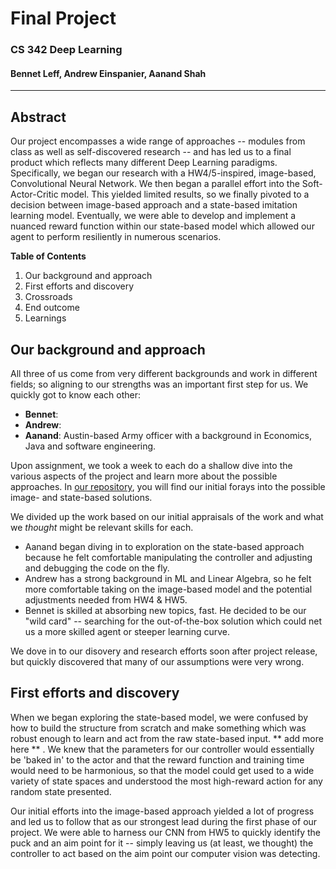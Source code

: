 # Final Project
### CS 342 Deep Learning
#### Bennet Leff, Andrew Einspanier, Aanand Shah

---
## Abstract
Our project encompasses a wide range of approaches -- modules from class as well as self-discovered research -- and has led us to a final product which reflects many different Deep Learning paradigms.
Specifically, we began our research with a HW4/5-inspired, image-based, Convolutional Neural Network. We then began a parallel effort into the Soft-Actor-Critic model. 
This yielded limited results, so we finally pivoted to a decision between image-based approach and a state-based imitation learning model. 
Eventually, we were able to develop and implement a nuanced reward function within our state-based model which allowed our agent to perform resiliently in numerous scenarios.

**Table of Contents**
1. Our background and approach
2. First efforts and discovery
3. Crossroads
4. End outcome
5. Learnings

## Our background and approach
All three of us come from very different backgrounds and work in different fields; so aligning to our strengths was an important first step for us.
We quickly got to know each other: 
- **Bennet**: 
- **Andrew**: 
- **Aanand**: Austin-based Army officer with a background in Economics, Java and software engineering.

Upon assignment, we took a week to each do a shallow dive into the various aspects of the project and learn more about the possible approaches. 
In [our repository](https://github.com/aeinspanier/DeepLearningFinalProject), you will find our initial forays into the possible image- and state-based solutions.

We divided up the work based on our initial appraisals of the work and what we *thought* might be relevant skills for each. 
- Aanand began diving in to exploration on the state-based approach because he felt comfortable manipulating the controller and adjusting and debugging the code on the fly.
- Andrew has a strong background in ML and Linear Algebra, so he felt more comfortable taking on the image-based model and the potential adjustments needed from HW4 & HW5. 
- Bennet is skilled at absorbing new topics, fast. He decided to be our "wild card" -- searching for the out-of-the-box solution which could net us a more skilled agent or steeper learning curve. 

We dove in to our disovery and research efforts soon after project release, but quickly discovered that many of our assumptions were very wrong. 

## First efforts and discovery
When we began exploring the state-based model, we were confused by how to build the structure from scratch and make something which was robust enough to learn and act from the raw state-based input.
** add more here ** . We knew that the parameters for our controller would essentially be 'baked in' to the actor and that the reward function and training time would need to be harmonious, so that the model could get used to 
a wide variety of state spaces and understood the most high-reward action for any random state presented. 

Our initial efforts into the image-based approach yielded a lot of progress and led us to follow that as our strongest lead during the first phase of our project.
We were able to harness our CNN from HW5 to quickly identify the puck and an aim point for it -- simply leaving us (at least, we thought) the controller to act based on the aim point our computer vision was detecting. 

